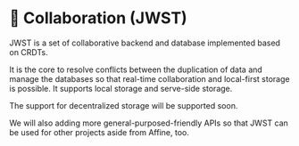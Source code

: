 # 💎 Collaboration (JWST)

JWST is a set of collaborative backend and database implemented based on CRDTs.

It is the core to resolve conflicts between the duplication of data and manage the databases so that real-time collaboration and local-first storage is possible. It supports local storage and serve-side storage.

The support for decentralized storage will be supported soon.

We will also adding more general-purposed-friendly APIs so that JWST can be used for other projects aside from Affine, too.
